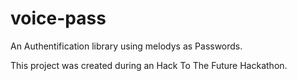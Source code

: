 # voice-pass

An Authentification library using melodys as Passwords.

This project was created during an Hack To The Future Hackathon.
